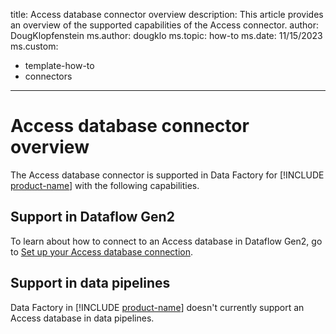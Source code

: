 title: Access database connector overview
description: This article provides an overview of the supported capabilities of the Access connector.
author: DougKlopfenstein
ms.author: dougklo
ms.topic: how-to
ms.date: 11/15/2023
ms.custom:
  - template-how-to
  - connectors
---

# Access database connector overview

The Access database connector is supported in Data Factory for [!INCLUDE [product-name](../includes/product-name.md)] with the following capabilities.

## Support in Dataflow Gen2

To learn about how to connect to an Access database in Dataflow Gen2, go to [Set up your Access database connection](connector-access-database.md).

## Support in data pipelines

Data Factory in [!INCLUDE [product-name](../includes/product-name.md)] doesn't currently support an Access database in data pipelines.
